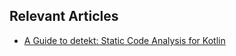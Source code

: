 ## Relevant Articles
- [A Guide to detekt: Static Code Analysis for Kotlin](https://www.baeldung.com/kotlin/detekt-static-code-analysis)

